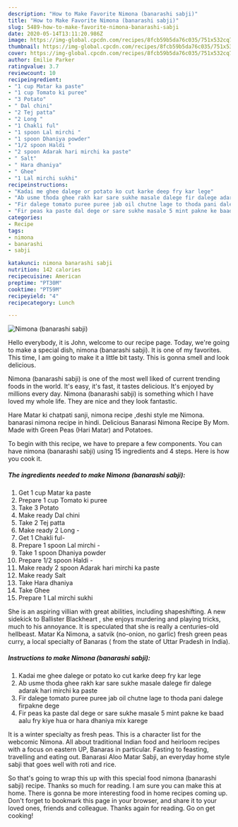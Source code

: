 ```yaml
---
description: "How to Make Favorite Nimona (banarashi sabji)"
title: "How to Make Favorite Nimona (banarashi sabji)"
slug: 5489-how-to-make-favorite-nimona-banarashi-sabji
date: 2020-05-14T13:11:20.986Z
image: https://img-global.cpcdn.com/recipes/8fcb59b5da76c035/751x532cq70/nimona-banarashi-sabji-recipe-main-photo.jpg
thumbnail: https://img-global.cpcdn.com/recipes/8fcb59b5da76c035/751x532cq70/nimona-banarashi-sabji-recipe-main-photo.jpg
cover: https://img-global.cpcdn.com/recipes/8fcb59b5da76c035/751x532cq70/nimona-banarashi-sabji-recipe-main-photo.jpg
author: Emilie Parker
ratingvalue: 3.7
reviewcount: 10
recipeingredient:
- "1 cup Matar ka paste"
- "1 cup Tomato ki puree"
- "3 Potato"
- " Dal chini"
- "2 Tej patta"
- "2 Long "
- "1 Chakli ful"
- "1 spoon Lal mirchi "
- "1 spoon Dhaniya powder"
- "1/2 spoon Haldi "
- "2 spoon Adarak hari mirchi ka paste"
- " Salt"
- " Hara dhaniya"
- " Ghee"
- "1 Lal mirchi sukhi"
recipeinstructions:
- "Kadai me ghee dalege or potato ko cut karke deep fry kar lege"
- "Ab usme thoda ghee rakh kar sare sukhe masale dalege fir dalege adarak hari mirchi ka paste"
- "Fir dalege tomato puree puree jab oil chutne lage to thoda pani dalege firpakne dege"
- "Fir peas ka paste dal dege or sare sukhe masale 5 mint pakne ke baad aalu fry kiye hua or hara dhaniya mix karege"
categories:
- Recipe
tags:
- nimona
- banarashi
- sabji

katakunci: nimona banarashi sabji 
nutrition: 142 calories
recipecuisine: American
preptime: "PT30M"
cooktime: "PT59M"
recipeyield: "4"
recipecategory: Lunch

---
```



![Nimona (banarashi sabji)](https://img-global.cpcdn.com/recipes/8fcb59b5da76c035/751x532cq70/nimona-banarashi-sabji-recipe-main-photo.jpg)

Hello everybody, it is John, welcome to our recipe page. Today, we're going to make a special dish, nimona (banarashi sabji). It is one of my favorites. This time, I am going to make it a little bit tasty. This is gonna smell and look delicious.

Nimona (banarashi sabji) is one of the most well liked of current trending foods in the world. It's easy, it's fast, it tastes delicious. It's enjoyed by millions every day. Nimona (banarashi sabji) is something which I have loved my whole life. They are nice and they look fantastic.

Hare Matar ki chatpati sanji, nimona recipe ,deshi style me Nimona. banarasi nimona recipe in hindi. Delicious Banarasi Nimona Recipe By Mom. Made with Green Peas (Hari Matar) and Potatoes.


To begin with this recipe, we have to prepare a few components. You can have nimona (banarashi sabji) using 15 ingredients and 4 steps. Here is how you cook it.

<!--inarticleads1-->

##### The ingredients needed to make Nimona (banarashi sabji):

1. Get 1 cup Matar ka paste
1. Prepare 1 cup Tomato ki puree
1. Take 3 Potato
1. Make ready  Dal chini
1. Take 2 Tej patta
1. Make ready 2 Long -
1. Get 1 Chakli ful-
1. Prepare 1 spoon Lal mirchi -
1. Take 1 spoon Dhaniya powder
1. Prepare 1/2 spoon Haldi -
1. Make ready 2 spoon Adarak hari mirchi ka paste
1. Make ready  Salt
1. Take  Hara dhaniya
1. Take  Ghee
1. Prepare 1 Lal mirchi sukhi


She is an aspiring villian with great abilities, including shapeshifting. A new sidekick to Ballister Blackheart , she enjoys murdering and playing tricks, much to his annoyance. It is speculated that she is really a centuries-old hellbeast. Matar Ka Nimona, a satvik (no-onion, no garlic) fresh green peas curry, a local specialty of Banaras ( from the state of Uttar Pradesh in India). 

<!--inarticleads2-->

##### Instructions to make Nimona (banarashi sabji):

1. Kadai me ghee dalege or potato ko cut karke deep fry kar lege
1. Ab usme thoda ghee rakh kar sare sukhe masale dalege fir dalege adarak hari mirchi ka paste
1. Fir dalege tomato puree puree jab oil chutne lage to thoda pani dalege firpakne dege
1. Fir peas ka paste dal dege or sare sukhe masale 5 mint pakne ke baad aalu fry kiye hua or hara dhaniya mix karege


It is a winter specialty as fresh peas. This is a character list for the webcomic Nimona. All about traditional Indian food and heirloom recipes with a focus on eastern UP, Banaras in particular. Fasting to feasting, travelling and eating out. Banarasi Aloo Matar Sabji, an everyday home style sabji that goes well with roti and rice. 

So that's going to wrap this up with this special food nimona (banarashi sabji) recipe. Thanks so much for reading. I am sure you can make this at home. There is gonna be more interesting food in home recipes coming up. Don't forget to bookmark this page in your browser, and share it to your loved ones, friends and colleague. Thanks again for reading. Go on get cooking!
